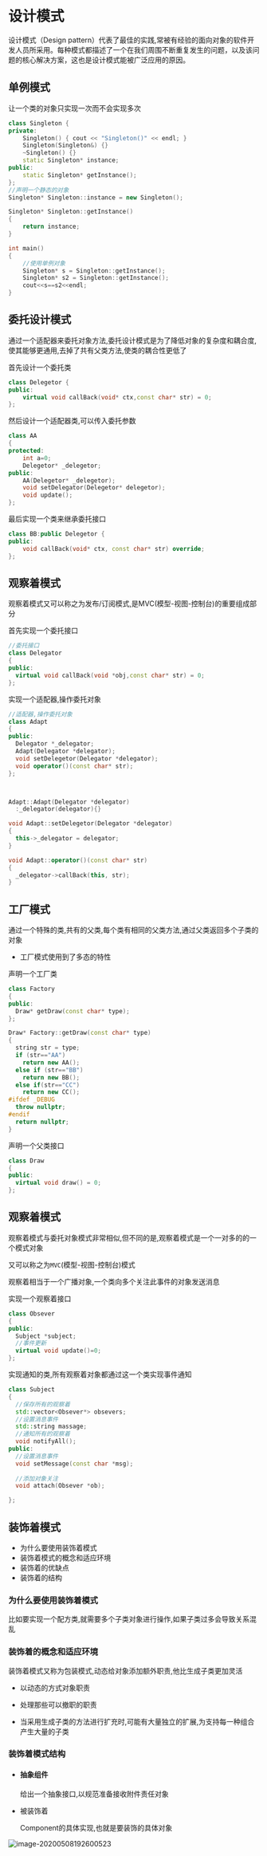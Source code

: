 # 设计模式

设计模式（Design pattern）代表了最佳的实践,常被有经验的面向对象的软件开发人员所采用。每种模式都描述了一个在我们周围不断重复发生的问题，以及该问题的核心解决方案，这也是设计模式能被广泛应用的原因。

## 单例模式

让一个类的对象只实现一次而不会实现多次

```cpp
class Singleton {
private:
    Singleton() { cout << "Singleton()" << endl; }
    Singleton(Singleton&) {}
    ~Singleton() {}
    static Singleton* instance;
public:
    static Singleton* getInstance();
};
//声明一个静态的对象
Singleton* Singleton::instance = new Singleton();

Singleton* Singleton::getInstance()
{
    return instance;
}

int main()
{
    //使用单例对象
    Singleton* s = Singleton::getInstance();
    Singleton* s2 = Singleton::getInstance();
    cout<<s==s2<<endl;
}
```



## 委托设计模式

通过一个适配器来委托对象方法,委托设计模式是为了降低对象的复杂度和耦合度,使其能够更通用,去掉了共有父类方法,使类的耦合性更低了

首先设计一个委托类

```c++
class Delegetor {
public:
	virtual void callBack(void* ctx,const char* str) = 0;
};
```

然后设计一个适配器类,可以传入委托参数

```cpp
class AA
{
protected:
	int a=0;
	Delegetor* _delegetor;
public:
	AA(Delegetor* _delegetor);
	void setDelegator(Delegetor* delegetor);
	void update();
};
```

最后实现一个类来继承委托接口

```cpp
class BB:public Delegetor {
public:
	void callBack(void* ctx, const char* str) override;
};
```



## 观察着模式

观察着模式又可以称之为发布/订阅模式,是MVC(模型-视图-控制台)的重要组成部分

首先实现一个委托接口

```cpp
//委托接口
class Delegator
{
public:
  virtual void callBack(void *obj,const char* str) = 0;
};
```

实现一个适配器,操作委托对象

```cpp
//适配器,操作委托对象
class Adapt
{
public:
  Delegator *_delegator;
  Adapt(Delegator *delegator);
  void setDelegetor(Delegator *delegator);
  void operator()(const char* str);
};



Adapt::Adapt(Delegator *delegator)
  :_delegator(delegator){}

void Adapt::setDelegetor(Delegator *delegator)
{
  this->_delegator = delegator;
}

void Adapt::operator()(const char* str)
{
  _delegator->callBack(this, str);
}

```





## 工厂模式

通过一个特殊的类,共有的父类,每个类有相同的父类方法,通过父类返回多个子类的对象

+ 工厂模式使用到了多态的特性

声明一个工厂类

```cpp
class Factory
{
public:
  Draw* getDraw(const char* type);
};

Draw* Factory::getDraw(const char* type)
{
  string str = type;
  if (str=="AA")
	return new AA();
  else if (str=="BB")
	return new BB();
  else if(str=="CC")
	return new CC();
#ifdef _DEBUG
  throw nullptr;
#endif
  return nullptr;
}
```

声明一个父类接口

```cpp
class Draw
{
public:
  virtual void draw() = 0;
};
```



## 观察着模式

观察着模式与委托对象模式非常相似,但不同的是,观察着模式是一个一对多的的一个模式对象

又可以称之为`MVC`(模型-视图-控制台)模式

观察着相当于一个广播对象,一个类向多个关注此事件的对象发送消息

实现一个观察着接口

```cpp
class Obsever
{
public:
  Subject *subject;
  //事件更新
  virtual void update()=0;
};
```



实现通知的类,所有观察着对象都通过这一个类实现事件通知

```cpp
class Subject
{
  //保存所有的观察着
  std::vector<Obsever*> obsevers;	
  //设置消息事件
  std::string massage;	
  //通知所有的观察着
  void notifyAll();
public:
  //设置消息事件
  void setMessage(const char *msg);
  
  //添加对象关注
  void attach(Obsever *ob);

};
```

## 装饰着模式

+ 为什么要使用装饰着模式
+ 装饰着模式的概念和适应环境
+ 装饰着的优缺点
+ 装饰着的结构

### 为什么要使用装饰着模式

 比如要实现一个配方类,就需要多个子类对象进行操作,如果子类过多会导致关系混乱

### 装饰着的概念和适应环境

​	装饰着模式又称为包装模式,动态给对象添加额外职责,他比生成子类更加灵活

+ 以动态的方式对象职责

+ 处理那些可以撤职的职责

+ 当采用生成子类的方法进行扩充时,可能有大量独立的扩展,为支持每一种组合产生大量的子类

  

### 装饰着模式结构

+ #### 抽象组件

  给出一个抽象接口,以规范准备接收附件责任对象

+ 被装饰着

  Component的具体实现,也就是要装饰的具体对象

![image-20200508192600523](%E8%AE%BE%E8%AE%A1%E6%A8%A1%E5%BC%8F.assets/image-20200508192600523.png)